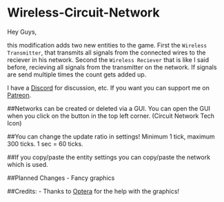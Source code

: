 # Wireless-Circuit-Network

Hey Guys,

this modification adds two new entities to the game. First the `Wireless Transmitter`, that transmits all signals from the connected wires to the reciever in his network. Second the `Wireless Reciever` that is like I said before, recieving all signals from the transmitter on the network. If signals are send multiple times the count gets added up.

I have a [Discord](https://discord.gg/rVpjuh4) for discussion, etc.
If you want you can support me on [Patreon](https://www.patreon.com/LuziferSenpai).

##Networks can be created or deleted via a GUI. You can open the GUI when you click on the button in the top left corner. (Circuit Network Tech Icon)

##You can change the update ratio in settings! Minimum 1 tick, maximum 300 ticks. 1 sec = 60 ticks.

##If you copy/paste the entity settings you can copy/paste the network which is used.

##Planned Changes
	- Fancy graphics

##Credits:
	- Thanks to [Optera](https://mods.factorio.com/user/Optera) for the help with the graphics!